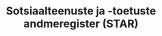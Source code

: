 ---
schema: default
title: Sotsiaalteenuste ja -toetuste andmeregister (STAR)
notes: 'Siin on avaldatud sotsiaalteenuste ja -toetuste andmeregistri (STAR) järgmised andmed: maakond, haldusasutus, riiklikult kehtestatud toimetulekutoetuse parameetrid, toimetulekutoetuse maksmiseks kehtestatud eluasemekulude piirmäärad omavalitsustes, riiklikult kehtestatud vajaduspõhise peretoetuse parameetrid, parameetri kehtivuse algus, parameetri kehtivuse lõpp, parameetri väärtus, parameetri mõõtühik.'
department: ''
category:
  - Social sphere
resources:
  - name: STARi kehtivad parameetrid (27.11.2017 seisuga)
    url: 'https://opendata.riik.ee/dataset/d889f5ab-e6da-4376-9c6e-25249baf2a4c/resource/15be7427-32c4-4f90-adff-b9832d1901e2/download/parameeterexcel.xlsx'
    format: excel
  - name: STARi kehtivad parameetrid (27.11.2017 seisuga)
    url: 'https://opendata.riik.ee/dataset/d889f5ab-e6da-4376-9c6e-25249baf2a4c/resource/e08a1aa2-906f-48e0-b88e-b05b8ffd76d7/download/parameeter.csv'
    format: CSV
license: 'http://creativecommons.org/licenses/by/3.0/'
date_issued: 10/02/2015
date_modified: 10/02/2015
organization: Sotsiaalministeerium
maintainer_name: STAR teenusetugi
maintainer_email: STARteenusetugi@tehik.ee
maintainer_phone: '7943903'
legacy_url: 'https://opendata.riik.ee/en/dataset/sotsiaalteenuste-ja-toetuste-andmeregister-star'
---
